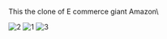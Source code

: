This the clone of E commerce giant Amazon\

![2](https://user-images.githubusercontent.com/100259871/171016845-3ff5d06f-c430-4f42-9db6-32a554b0c7e7.png)
![1](https://user-images.githubusercontent.com/100259871/171016874-be92f307-aae8-4f86-8631-e4f2a6edc2b5.png)
![3](https://user-images.githubusercontent.com/100259871/171016882-4cd74c95-66ad-49c9-8a2f-b25baed5b3ef.png)
